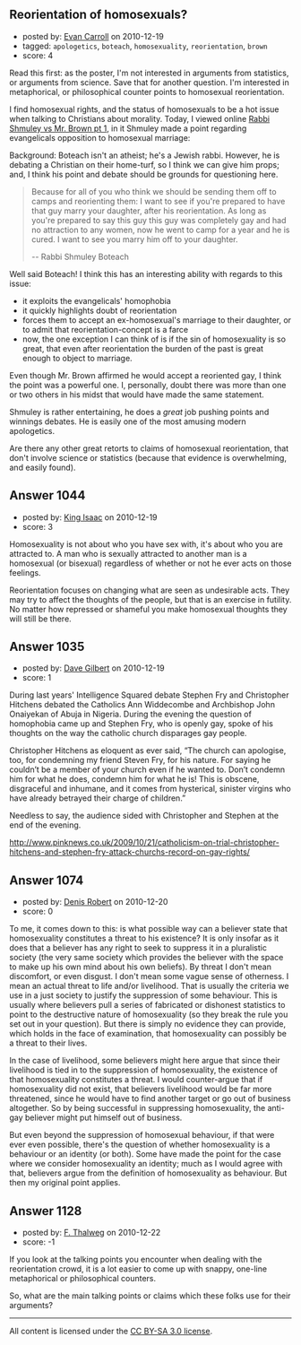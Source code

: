 ## Reorientation of homosexuals?

- posted by: [Evan Carroll](https://stackexchange.com/users/-1/5-evan-carroll) on 2010-12-19
- tagged: `apologetics`, `boteach`, `homosexuality`, `reorientation`, `brown`
- score: 4

Read this first: as the poster, I'm not interested in arguments from statistics, or arguments from science. Save that for another question. I'm interested in metaphorical, or  philosophical counter points to homosexual reorientation.

I find homosexual rights, and the status of homosexuals to be a hot issue when talking to Christians about morality. Today, I viewed online [Rabbi Shmuley vs Mr. Brown pt 1](http://www.shmuley.com/news/details/homosexuality_debate_with_dr.brown1/), in it Shmuley made a point regarding evangelicals opposition to homosexual marriage:

Background: Boteach isn't an atheist; he's a Jewish rabbi. However, he is debating a Christian on their home-turf, so I think we can give him props; and, I think his point and debate should be grounds for questioning here. 

> Because for all of you who think we should be sending them off to camps and reorienting them: I want to see if you're prepared to have that guy marry your daughter, after his reorientation. As long as you're prepared to say this guy this guy was completely gay and had no attraction to any women, now he went to camp for a year and he is cured. I want to see you marry him off to your daughter.
>
> -- Rabbi Shmuley Boteach

Well said Boteach! I think this has an interesting ability with regards to this issue:

* it exploits the evangelicals' homophobia
* it quickly highlights doubt of reorientation
* forces them to accept an ex-homosexual's marriage to their daughter, or to admit that reorientation-concept is a farce
 * now, the one exception I can think of is if the sin of homosexuality is so great, that even after reorientation the burden of the past is great enough to object to marriage.

Even though Mr. Brown affirmed he would accept a reoriented gay, I think the point was a powerful one. I, personally, doubt there was more than one or two others in his midst that would have made the same statement.

Shmuley is rather entertaining, he does a *great* job pushing points and winnings debates. He is easily one of the most amusing modern apologetics.

Are there any other great retorts to claims of homosexual reorientation, that don't involve science or statistics (because that evidence is overwhelming, and easily found).


## Answer 1044

- posted by: [King Isaac](https://stackexchange.com/users/-1/31-king-isaac) on 2010-12-19
- score: 3

Homosexuality is not about who you have sex with, it's about who you are attracted to. A man who is sexually attracted to another man is a homosexual (or bisexual) regardless of whether or not he ever acts on those feelings. 

Reorientation focuses on changing what are seen as undesirable acts. They may try to affect the thoughts of the people, but that is an exercise in futility. No matter how repressed or shameful you make homosexual thoughts they will still be there. 




## Answer 1035

- posted by: [Dave Gilbert](https://stackexchange.com/users/-1/238-dave-gilbert) on 2010-12-19
- score: 1

During last years' Intelligence Squared debate Stephen Fry and Christopher Hitchens debated the Catholics Ann Widdecombe and Archbishop John Onaiyekan of Abuja in Nigeria.  During the evening the question of homophobia came up and Stephen Fry, who is openly gay, spoke of his thoughts on the way the catholic church disparages gay people.

Christopher Hitchens as eloquent as ever said, “The church can apologise, too, for condemning my friend Steven Fry, for his nature. For saying he couldn’t be a member of your church even if he wanted to. Don’t condemn him for what he does, condemn him for what he is! This is obscene, disgraceful and inhumane, and it comes from hysterical, sinister virgins who have already betrayed their charge of children.”

Needless to say, the audience sided with Christopher and Stephen at the end of the evening.

http://www.pinknews.co.uk/2009/10/21/catholicism-on-trial-christopher-hitchens-and-stephen-fry-attack-churchs-record-on-gay-rights/


## Answer 1074

- posted by: [Denis Robert](https://stackexchange.com/users/-1/122-denis-robert) on 2010-12-20
- score: 0

To me, it comes down to this: is what possible way can a believer state that homosexuality constitutes a threat to his existence? It is only insofar as it does that a believer has any right to seek to suppress it in a pluralistic society (the very same society which provides the believer with the space to make up his own mind about his own beliefs). By threat I don't mean discomfort, or even disgust. I don't mean some vague sense of otherness. I mean an actual threat to life and/or livelihood. That is usually the criteria we use in a just society to justify the suppression of some behaviour. This is usually where believers pull a series of fabricated or dishonest statistics to point to the destructive nature of homosexuality (so they break the rule you set out in your question). But there is simply no evidence they can provide, which holds in the face of examination, that homosexuality can possibly be a threat to their lives.

In the case of livelihood, some believers might here argue that since their livelihood is tied in to the suppression of homosexuality, the existence of that homosexuality constitutes a threat. I would counter-argue that if homosexuality did not exist, that believers livelihood would be far more threatened, since he would have to find another target or go out of business altogether. So by being successful in suppressing homosexuality, the anti-gay believer might put himself out of business.

But even beyond the suppression of homosexual behaviour, if that were ever even possible, there's the question of whether homosexuality is a behaviour or an identity (or both). Some have made the point for the case where we consider homosexuality an identity; much as I would agree with that, believers argue from the definition of homosexuality as behaviour. But then my original point applies.



## Answer 1128

- posted by: [F. Thalweg](https://stackexchange.com/users/-1/297-f-thalweg) on 2010-12-22
- score: -1

If you look at the talking points you encounter when dealing with the reorientation crowd, it is a lot easier to come up with snappy, one-line metaphorical or philosophical counters.

So, what are the main talking points or claims which these folks use for their arguments?



---

All content is licensed under the [CC BY-SA 3.0 license](https://creativecommons.org/licenses/by-sa/3.0/).
